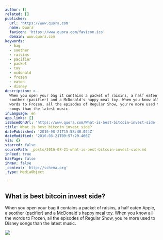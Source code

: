 ```yaml
---
author: []
related: []
publisher:
  url: 'https://www.quora.com'
  name: Quora
  favicon: 'https://www.quora.com/favicon.ico'
  domain: www.quora.com
keywords:
  - bag
  - soother
  - raisins
  - pacifier
  - packet
  - toy
  - mcdonald
  - frozen
  - eaten
  - disney
description: >-
  When you open your bag it contains a packet of raisins, a half eaten Apple, a
  soother (pacifier) and a McDonald's happy meal toy. When you know all the
  words to Frozen, all the episodes of Regular Show, you're more used to Disney
  songs than the latest music.
inLanguage: en
app_links: []
isBasedOnUrl: 'https://www.quora.com/What-is-best-bitcoin-invest-side'
title: What is best bitcoin invest side?
datePublished: '2016-08-21T15:58:40.024Z'
dateModified: '2016-08-21T09:57:29.466Z'
via: {}
starred: false
sourcePath: _posts/2016-08-21-what-is-best-bitcoin-invest-side.md
inFeed: true
hasPage: false
inNav: false
_context: 'http://schema.org'
_type: MediaObject

---
```

<article style=""><h1>What is best bitcoin invest side?</h1><p>When you open your bag it contains a packet of raisins, a half eaten Apple, a soother (pacifier) and a McDonald's happy meal toy. When you know all the words to Frozen, all the episodes of Regular Show, you're more used to Disney songs than the latest music.</p><img src="https://qph.ec.quoracdn.net/main-thumb-t-3544-200-DDa210tdHWnSwW0GbWfobW5lRxdVxTS3.jpeg" /></article>